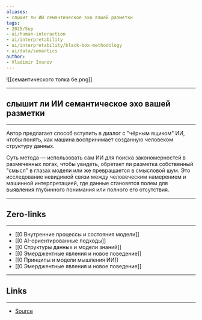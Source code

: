 ```yaml
---
aliases: 
- слышит ли ИИ семантическое эхо вашей разметки
tags:
- 2025/Sep
- ai/human-interaction
- ai/interpretability
- ai/interpretability/black-box-methodology
- ai/data/semantics
author:
- Vladimir Ivanov
---
```

![[семантического толка бе.png]]

-----
##  слышит ли ИИ семантическое эхо вашей разметки 
-----
Автор предлагает способ вступить в диалог с "чёрным ящиком" ИИ, чтобы понять, как машина воспринимает созданную человеком структуру данных. 

Суть метода — использовать сам ИИ для поиска закономерностей в размеченных логах, чтобы увидеть, обретает ли разметка собственный "смысл" в глазах модели или же превращается в смысловой шум. Это исследование невидимой связи между человеческим намерением и машинной интерпретацией, где данные становятся полем для выявления глубинного понимания или полного его отсутствия.

---
## Zero-links
---
- [[0 Внутренние процессы и состояния модели]]
- [[0 AI-ориентированные подходы]]
- [[0 Структуры данных и модели знаний]]
- [[0 Эмерджентные явления и новое поведение]]
- [[0 Принципы и модели мышления ИИ]]
- [[0 Эмерджентные явления и новое поведение]]

---
## Links
---
- [Source](https://t.me/turboproject/2126)